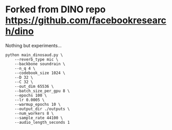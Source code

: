 # Forked from DINO repo https://github.com/facebookresearch/dino

Nothing but experiments...

```
python main_dinosaud.py \
    --reverb_type mic \
    --backbone soundrain \
    --n_q 4 \
    --codebook_size 1024 \
    --D 32 \
    --C 32 \
    --out_dim 65536 \
    --batch_size_per_gpu 8 \
    --epochs 100 \
    --lr 0.0005 \
    --warmup_epochs 10 \
    --output_dir ./outputs \
    --num_workers 8 \
    --sample_rate 44100 \
    --audio_length_seconds 1
```
